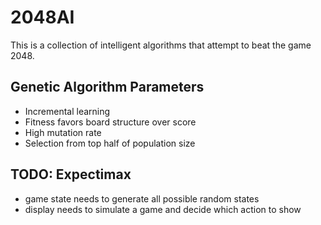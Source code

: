 # 2048AI
This is a collection of intelligent algorithms that attempt to beat the game 2048.

## Genetic Algorithm Parameters
- Incremental learning
- Fitness favors board structure over score
- High mutation rate
- Selection from top half of population size

## TODO: Expectimax
- game state needs to generate all possible random states
- display needs to simulate a game and decide which action to show 

